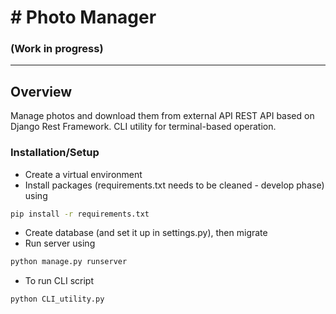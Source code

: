 # # Photo Manager

### (Work in progress)
---
## Overview
Manage photos and download them from external API
REST API based on Django Rest Framework.
CLI utility for terminal-based operation.

### Installation/Setup
- Create a virtual environment
- Install packages (requirements.txt needs to be cleaned - develop phase) using 
```sh
pip install -r requirements.txt
```
- Create database (and set it up in settings.py), then migrate
- Run server using
```sh
python manage.py runserver
```
- To run CLI script
```sh
python CLI_utility.py
```
